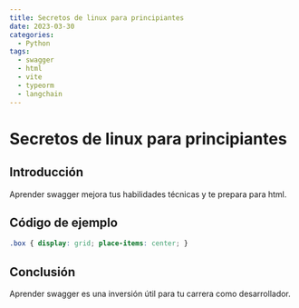 ```yaml
---
title: Secretos de linux para principiantes
date: 2023-03-30
categories:
  - Python
tags:
  - swagger
  - html
  - vite
  - typeorm
  - langchain
---
```


# Secretos de linux para principiantes

## Introducción

Aprender swagger mejora tus habilidades técnicas y te prepara para html.

## Código de ejemplo

```css
.box { display: grid; place-items: center; }
```

## Conclusión

Aprender swagger es una inversión útil para tu carrera como desarrollador.